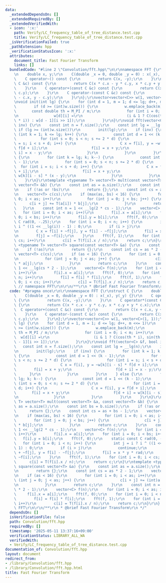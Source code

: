 ```yaml
---
data:
  _extendedDependsOn: []
  _extendedRequiredBy: []
  _extendedVerifiedWith:
  - icon: ':x:'
    path: Verify/LC_frequency_table_of_tree_distance.test.cpp
    title: Verify/LC_frequency_table_of_tree_distance.test.cpp
  _isVerificationFailed: true
  _pathExtension: hpp
  _verificationStatusIcon: ':x:'
  attributes:
    document_title: Fast Fourier Transform
    links: []
  bundledCode: "#line 2 \"Convolution/fft.hpp\"\n\r\nnamespace FFT {\r\nstruct C {\r\
    \n    double x, y;\r\n    C(double _x = 0, double _y = 0) : x(_x), y(_y) {}\r\n\
    \    C operator~() const {\r\n        return C(x, -y);\r\n    }\r\n    C operator*(const\
    \ C &c) const {\r\n        return C(x * c.x - y * c.y, x * c.y + y * c.x);\r\n\
    \    }\r\n    C operator+(const C &c) const {\r\n        return C(x + c.x, y +\
    \ c.y);\r\n    }\r\n    C operator-(const C &c) const {\r\n        return C(x\
    \ - c.x, y - c.y);\r\n    }\r\n};\r\nvector<vector<C>> w(1, vector<C>(1, 1));\r\
    \nvoid init(int lg) {\r\n    for (int d = 1, m = 1; d <= lg; d++, m <<= 1)\r\n\
    \        if (d >= (int)w.size()) {\r\n            w.emplace_back(m);\r\n     \
    \       const double th = M_PI / m;\r\n            for (int i = 0; i < m; i++)\r\
    \n                w[d][i] =\r\n                    (i & 1 ? C(cos(th * i), sin(th\
    \ * i)) : w[d - 1][i >> 1]);\r\n        }\r\n}\r\nvoid fft(vector<C> &f, bool\
    \ inv) {\r\n    const int n = f.size();\r\n    const int lg = __lg(n);\r\n   \
    \ if (lg >= (int)w.size())\r\n        init(lg);\r\n    if (inv) {\r\n        for\
    \ (int k = 1; k <= lg; k++) {\r\n            const int d = 1 << (k - 1);\r\n \
    \           for (int s = 0; s < n; s += 2 * d) {\r\n                for (int i\
    \ = s; i < s + d; i++) {\r\n                    C x = f[i], y = ~w[k][i - s] *\
    \ f[d + i];\r\n                    f[i] = x + y;\r\n                    f[d +\
    \ i] = x - y;\r\n                }\r\n            }\r\n        }\r\n    } else\
    \ {\r\n        for (int k = lg; k; k--) {\r\n            const int d = 1 << (k\
    \ - 1);\r\n            for (int s = 0; s < n; s += 2 * d) {\r\n              \
    \  for (int i = s; i < s + d; i++) {\r\n                    C x = f[i], y = f[d\
    \ + i];\r\n                    f[i] = x + y;\r\n                    f[d + i] =\
    \ w[k][i - s] * (x - y);\r\n                }\r\n            }\r\n        }\r\n\
    \    }\r\n}\r\ntemplate <typename T> vector<T> mult(const vector<T> &a, const\
    \ vector<T> &b) {\r\n    const int as = a.size();\r\n    const int bs = b.size();\r\
    \n    if (!as or !bs)\r\n        return {};\r\n    const int cs = as + bs - 1;\r\
    \n    vector<T> c(cs);\r\n    if (max(as, bs) < 16) {\r\n        for (int i =\
    \ 0; i < as; i++)\r\n            for (int j = 0; j < bs; j++) {\r\n          \
    \      c[i + j] += T(a[i]) * b[j];\r\n            }\r\n        return c;\r\n \
    \   }\r\n    const int n = 1 << __lg(2 * cs - 1);\r\n    vector<C> f(n);\r\n \
    \   for (int i = 0; i < as; i++)\r\n        f[i].x = a[i];\r\n    for (int i =\
    \ 0; i < bs; i++)\r\n        f[i].y = b[i];\r\n    fft(f, 0);\r\n    static const\
    \ C rad(0, -.25);\r\n    for (int i = 0; i < n; i++) {\r\n        int j = i ?\
    \ i ^ ((1 << __lg(i)) - 1) : 0;\r\n        if (i > j)\r\n            continue;\r\
    \n        C x = f[i] + ~f[j], y = f[i] - ~f[j];\r\n        f[i] = x * y * rad;\r\
    \n        f[j] = ~f[i];\r\n    }\r\n    fft(f, 1);\r\n    for (int i = 0; i <\
    \ cs; i++)\r\n        c[i] = T(f[i].x / n);\r\n    return c;\r\n}\r\ntemplate\
    \ <typename T> vector<T> square(const vector<T> &a) {\r\n    const int as = a.size();\r\
    \n    if (!as)\r\n        return {};\r\n    const int cs = as * 2 - 1;\r\n   \
    \ vector<T> c(cs);\r\n    if (as < 16) {\r\n        for (int i = 0; i < as; i++)\r\
    \n            for (int j = 0; j < as; j++) {\r\n                c[i + j] += (int)a[i]\
    \ * a[j];\r\n            }\r\n        return c;\r\n    }\r\n    const int n =\
    \ 1 << __lg(cs * 2 - 1);\r\n    vector<C> f(n);\r\n    for (int i = 0; i < as;\
    \ i++)\r\n        f[i].x = a[i];\r\n    fft(f, 0);\r\n    for (int i = 0; i <\
    \ n; i++)\r\n        f[i] = f[i] * f[i];\r\n    fft(f, 1);\r\n    for (int i =\
    \ 0; i < cs; i++)\r\n        c[i] = T(f[i].x / n);\r\n    return c;\r\n}\r\n}\
    \ // namespace FFT\r\n\r\n/**\r\n * @brief Fast Fourier Transform\r\n */\n"
  code: "#pragma once\r\n\r\nnamespace FFT {\r\nstruct C {\r\n    double x, y;\r\n\
    \    C(double _x = 0, double _y = 0) : x(_x), y(_y) {}\r\n    C operator~() const\
    \ {\r\n        return C(x, -y);\r\n    }\r\n    C operator*(const C &c) const\
    \ {\r\n        return C(x * c.x - y * c.y, x * c.y + y * c.x);\r\n    }\r\n  \
    \  C operator+(const C &c) const {\r\n        return C(x + c.x, y + c.y);\r\n\
    \    }\r\n    C operator-(const C &c) const {\r\n        return C(x - c.x, y -\
    \ c.y);\r\n    }\r\n};\r\nvector<vector<C>> w(1, vector<C>(1, 1));\r\nvoid init(int\
    \ lg) {\r\n    for (int d = 1, m = 1; d <= lg; d++, m <<= 1)\r\n        if (d\
    \ >= (int)w.size()) {\r\n            w.emplace_back(m);\r\n            const double\
    \ th = M_PI / m;\r\n            for (int i = 0; i < m; i++)\r\n              \
    \  w[d][i] =\r\n                    (i & 1 ? C(cos(th * i), sin(th * i)) : w[d\
    \ - 1][i >> 1]);\r\n        }\r\n}\r\nvoid fft(vector<C> &f, bool inv) {\r\n \
    \   const int n = f.size();\r\n    const int lg = __lg(n);\r\n    if (lg >= (int)w.size())\r\
    \n        init(lg);\r\n    if (inv) {\r\n        for (int k = 1; k <= lg; k++)\
    \ {\r\n            const int d = 1 << (k - 1);\r\n            for (int s = 0;\
    \ s < n; s += 2 * d) {\r\n                for (int i = s; i < s + d; i++) {\r\n\
    \                    C x = f[i], y = ~w[k][i - s] * f[d + i];\r\n            \
    \        f[i] = x + y;\r\n                    f[d + i] = x - y;\r\n          \
    \      }\r\n            }\r\n        }\r\n    } else {\r\n        for (int k =\
    \ lg; k; k--) {\r\n            const int d = 1 << (k - 1);\r\n            for\
    \ (int s = 0; s < n; s += 2 * d) {\r\n                for (int i = s; i < s +\
    \ d; i++) {\r\n                    C x = f[i], y = f[d + i];\r\n             \
    \       f[i] = x + y;\r\n                    f[d + i] = w[k][i - s] * (x - y);\r\
    \n                }\r\n            }\r\n        }\r\n    }\r\n}\r\ntemplate <typename\
    \ T> vector<T> mult(const vector<T> &a, const vector<T> &b) {\r\n    const int\
    \ as = a.size();\r\n    const int bs = b.size();\r\n    if (!as or !bs)\r\n  \
    \      return {};\r\n    const int cs = as + bs - 1;\r\n    vector<T> c(cs);\r\
    \n    if (max(as, bs) < 16) {\r\n        for (int i = 0; i < as; i++)\r\n    \
    \        for (int j = 0; j < bs; j++) {\r\n                c[i + j] += T(a[i])\
    \ * b[j];\r\n            }\r\n        return c;\r\n    }\r\n    const int n =\
    \ 1 << __lg(2 * cs - 1);\r\n    vector<C> f(n);\r\n    for (int i = 0; i < as;\
    \ i++)\r\n        f[i].x = a[i];\r\n    for (int i = 0; i < bs; i++)\r\n     \
    \   f[i].y = b[i];\r\n    fft(f, 0);\r\n    static const C rad(0, -.25);\r\n \
    \   for (int i = 0; i < n; i++) {\r\n        int j = i ? i ^ ((1 << __lg(i)) -\
    \ 1) : 0;\r\n        if (i > j)\r\n            continue;\r\n        C x = f[i]\
    \ + ~f[j], y = f[i] - ~f[j];\r\n        f[i] = x * y * rad;\r\n        f[j] =\
    \ ~f[i];\r\n    }\r\n    fft(f, 1);\r\n    for (int i = 0; i < cs; i++)\r\n  \
    \      c[i] = T(f[i].x / n);\r\n    return c;\r\n}\r\ntemplate <typename T> vector<T>\
    \ square(const vector<T> &a) {\r\n    const int as = a.size();\r\n    if (!as)\r\
    \n        return {};\r\n    const int cs = as * 2 - 1;\r\n    vector<T> c(cs);\r\
    \n    if (as < 16) {\r\n        for (int i = 0; i < as; i++)\r\n            for\
    \ (int j = 0; j < as; j++) {\r\n                c[i + j] += (int)a[i] * a[j];\r\
    \n            }\r\n        return c;\r\n    }\r\n    const int n = 1 << __lg(cs\
    \ * 2 - 1);\r\n    vector<C> f(n);\r\n    for (int i = 0; i < as; i++)\r\n   \
    \     f[i].x = a[i];\r\n    fft(f, 0);\r\n    for (int i = 0; i < n; i++)\r\n\
    \        f[i] = f[i] * f[i];\r\n    fft(f, 1);\r\n    for (int i = 0; i < cs;\
    \ i++)\r\n        c[i] = T(f[i].x / n);\r\n    return c;\r\n}\r\n} // namespace\
    \ FFT\r\n\r\n/**\r\n * @brief Fast Fourier Transform\r\n */"
  dependsOn: []
  isVerificationFile: false
  path: Convolution/fft.hpp
  requiredBy: []
  timestamp: '2025-05-11 13:37:16+09:00'
  verificationStatus: LIBRARY_ALL_WA
  verifiedWith:
  - Verify/LC_frequency_table_of_tree_distance.test.cpp
documentation_of: Convolution/fft.hpp
layout: document
redirect_from:
- /library/Convolution/fft.hpp
- /library/Convolution/fft.hpp.html
title: Fast Fourier Transform
---
```

